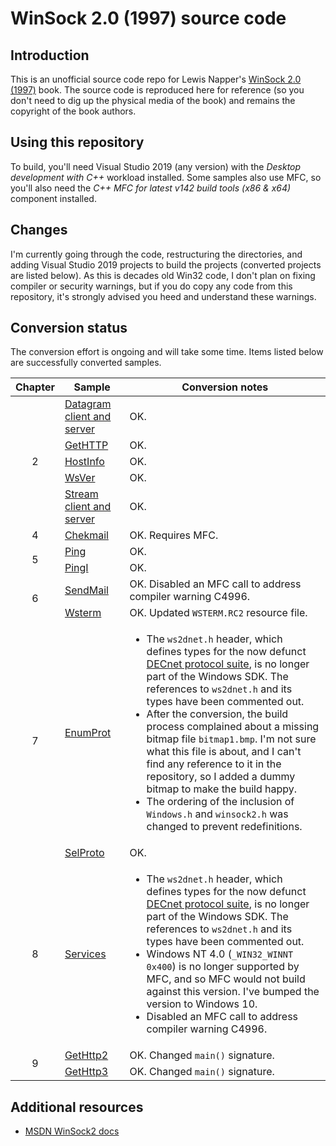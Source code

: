 # WinSock 2.0 (1997) source code

## Introduction

This is an unofficial source code repo for Lewis Napper's [WinSock 2.0 (1997)](https://dl.acm.org/doi/book/10.5555/522582) book. The source code is reproduced here for reference (so you don't need to dig up the physical media of the book) and remains the copyright of the book authors.

## Using this repository

To build, you'll need Visual Studio 2019 (any version) with the _Desktop development with C++_ workload installed. Some samples also use MFC, so you'll also need the _C++ MFC for latest v142 build tools (x86 & x64)_ component installed.

## Changes

I'm currently going through the code, restructuring the directories, and adding Visual Studio 2019 projects to build the projects (converted projects are listed below). As this is decades old Win32 code, I don't plan on fixing compiler or security warnings, but if you do copy any code from this repository, it's strongly advised you heed and understand these warnings.

## Conversion status

The conversion effort is ongoing and will take some time. Items listed below are successfully converted samples.

<table>
  <thead>
    <tr>
      <th>Chapter</th>
      <th>Sample</th>
      <th>Conversion notes</th>
    </tr>
  </thead>
  <tbody>
    <tr>
      <td align="center" rowspan="5">2</td>
      <td><a href="https://github.com/yottaawesome/winsock-2.0/tree/master/src/Ch02/DataGram">Datagram client and server</a></td>
      <td>OK.</td>
    </tr>
    <tr>
      <td><a href="https://github.com/yottaawesome/winsock-2.0/tree/master/src/Ch02/GetHTTP">GetHTTP</a></td>
      <td>OK.</td>
    </tr>
    <tr>
      <td><a href="https://github.com/yottaawesome/winsock-2.0/tree/master/src/Ch02/HostInfo">HostInfo</a></td>
      <td>OK.</td>
    </tr>
    <tr>
      <td><a href="https://github.com/yottaawesome/winsock-2.0/tree/master/src/Ch02/wsver">WsVer</a></td>
      <td>OK.</td>
    </tr>
    <tr>
      <td><a href="https://github.com/yottaawesome/winsock-2.0/tree/master/src/Ch02/Stream">Stream client and server</a></td>
      <td>OK.</td>
    </tr>
    <tr>
      <td align="center">4</td>
      <td><a href="https://github.com/yottaawesome/winsock-2.0/tree/master/src/Ch04">Chekmail</a></td>
      <td>OK. Requires MFC.</td>
    </tr>
    <tr>
      <td align="center" rowspan="2">5</td>
      <td><a href="https://github.com/yottaawesome/winsock-2.0/tree/master/src/Ch05/Ping">Ping</a></td>
      <td>OK.</td>
    </tr>
    <tr>
      <td><a href="https://github.com/yottaawesome/winsock-2.0/tree/master/src/Ch05/PingI">PingI</a></td>
      <td>OK.</td>
    </tr>
    <tr>
      <td align="center" rowspan="2">6</td>
      <td><a href="https://github.com/yottaawesome/winsock-2.0/tree/master/src/Ch06/SendMail">SendMail</a></td>
      <td>OK. Disabled an MFC call to address compiler warning C4996.</td>
    </tr>
    <tr>
      <td><a href="https://github.com/yottaawesome/winsock-2.0/tree/master/src/Ch06/WSTERM">Wsterm</a></td>
      <td>OK. Updated <code>WSTERM.RC2</code> resource file.</td>
    </tr>
    <tr>
      <td align="center" rowspan="2">7</td>
      <td><a href="https://github.com/yottaawesome/winsock-2.0/tree/master/src/Ch07/EnumProt">EnumProt</a></td>
      <td>
        <ul>
          <li>
            The <code>ws2dnet.h</code> header, which defines types for the now defunct <a href="https://en.wikipedia.org/wiki/DECnet">DECnet protocol suite</a>, is no longer part of the Windows SDK. The references to <code>ws2dnet.h</code> and its types have been commented out.
          </li>
          <li>
            After the conversion, the build process complained about a missing bitmap file <code>bitmap1.bmp</code>. I'm not sure what this file is about, and I can't find any reference to it in the repository, so I added a dummy bitmap to make the build happy.
          </li>
          <li>
            The ordering of the inclusion of <code>Windows.h</code> and <code>winsock2.h</code> was changed to prevent redefinitions.
          </li>
        </ul>
      </td>
    </tr>
    <tr>
      <td><a href="https://github.com/yottaawesome/winsock-2.0/tree/master/src/Ch07/SelProto">SelProto</a></td>
      <td>OK.</td>
    </tr>
    <tr>
      <td align="center">8</td>
      <td><a href="https://github.com/yottaawesome/winsock-2.0/tree/master/src/Ch08/Services">Services</a></td>
      <td>
      <ul>
          <li>
            The <code>ws2dnet.h</code> header, which defines types for the now defunct <a href="https://en.wikipedia.org/wiki/DECnet">DECnet protocol suite</a>, is no longer part of the Windows SDK. The references to <code>ws2dnet.h</code> and its types have been commented out.
          </li>
          <li>
            Windows NT 4.0 (<code>_WIN32_WINNT 0x400</code>) is no longer supported by MFC, and so MFC would not build against this version. I've bumped the version to Windows 10.
          </li>
          <li>
            Disabled an MFC call to address compiler warning C4996.
          </li>
        </ul>
      </td>
    </tr>
    <tr>
      <td align="center" rowspan="2">9</td>
      <td><a href="https://github.com/yottaawesome/winsock-2.0/tree/master/src/Ch09/GETHTTP2">GetHttp2</a></td>
      <td>OK. Changed <code>main()</code> signature.</td>
    </tr>
    <tr>
      <td><a href="https://github.com/yottaawesome/winsock-2.0/tree/master/src/Ch09/Gethttp3">GetHttp3</a></td>
      <td>OK. Changed <code>main()</code> signature.</td>
    </tr>
  </tbody>
</table>

## Additional resources

* [MSDN WinSock2 docs](https://docs.microsoft.com/en-us/windows/win32/winsock/windows-sockets-start-page-2)
